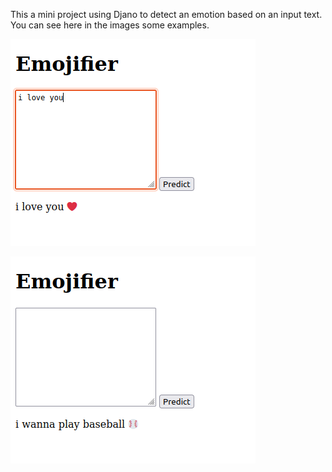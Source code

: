 This a mini project using Djano to detect an emotion based on an input text.
You can see here in the images some examples.

![Local Image](images/image1.png)

![Local Image](images/image2.png)  
